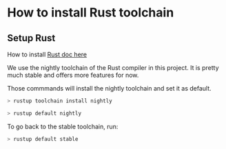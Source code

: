 # How to install Rust toolchain

## Setup Rust

How to install [Rust doc here](https://www.rust-lang.org/tools/install)

We use the nightly toolchain of the Rust compiler in this project. It is pretty much stable and offers more features for now.

Those commmands will install the nightly toolchain and set it as default.

```bash
> rustup toolchain install nightly
```

```bash
> rustup default nightly
```


To go back to the stable toolchain, run:

```bash
> rustup default stable
```